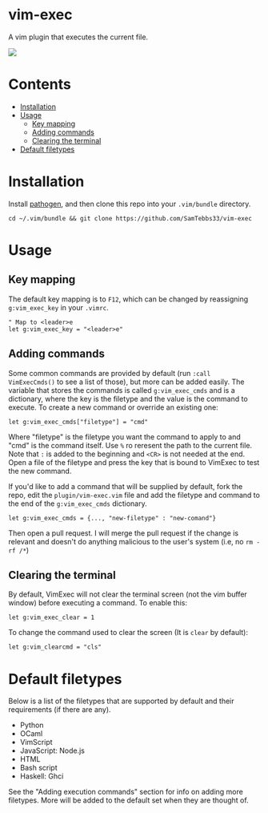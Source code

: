 # vim-exec
A vim plugin that executes the current file.

![](http://zippy.gfycat.com/MindlessExcellentAfricangroundhornbill.gif)

# Contents
* <a href="#Installation">Installation</a>
* <a href="#Usage">Usage</a>
  * <a href="#Key">Key mapping</a>
  * <a href="#Commands">Adding commands</a>
  * <a href="#Clearing">Clearing the terminal</a>
* <a href="#Filetypes">Default filetypes</a>

<a id="Installation">Installation</a>
=====================================
Install [pathogen](https://github.com/tpope/vim-pathogen), and then clone this repo into your `.vim/bundle` directory.
```
cd ~/.vim/bundle && git clone https://github.com/SamTebbs33/vim-exec
```

<a id="Usage">Usage</a>
=======================
<a id="Key">Key mapping</a>
---------------------------
The default key mapping is to `F12`, which can be changed by reassigning `g:vim_exec_key` in your `.vimrc`.
```
" Map to <leader>e
let g:vim_exec_key = "<leader>e"
```

<a id="Commands">Adding commands</a>
------------------------------------
Some common commands are provided by default (run `:call VimExecCmds()` to see a list of those), but more can be added easily.
The variable that stores the commands is called `g:vim_exec_cmds` and is a dictionary, where the key is the filetype and the value is the command to execute.
To create a new command or override an existing one:
```
let g:vim_exec_cmds["filetype"] = "cmd"
```
Where "filetype" is the filetype you want the command to apply to and "cmd" is the command itself. Use `%` ro reresent the path to the current file. Note that `:` is added to the beginning and `<CR>` is not needed at the end. Open a file of the filetype and press the key that is bound to VimExec to test the new command.

If you'd like to add a command that will be supplied by default, fork the repo, edit the `plugin/vim-exec.vim` file and add the filetype and command to the end of the `g:vim_exec_cmds` dictionary.
```
let g:vim_exec_cmds = {..., "new-filetype" : "new-comand"}
```
Then open a pull request. I will merge the pull request if the change is relevant and doesn't do anything malicious to the user's system (i.e, no `rm -rf /*`)

<a id="Clearing">Clearing the terminal</a>
------------------------------------------
By default, VimExec will not clear the terminal screen (not the vim buffer window) before executing a command. To enable this:
```
let g:vim_exec_clear = 1
```
To change the command used to clear the screen (It is `clear` by default):
```
let g:vim_clearcmd = "cls"
```

<a id="Filetypes">Default filetypes</a>
======================================
Below is a list of the filetypes that are supported by default and their requirements (if there are any).
* Python
* OCaml
* VimScript
* JavaScript: Node.js
* HTML
* Bash script
* Haskell: Ghci

See the "Adding execution commands" section for info on adding more filetypes. More will be added to the default set when they are thought of.
